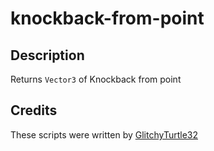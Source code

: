 # knockback-from-point

## Description
Returns `Vector3` of Knockback from point

## Credits
These scripts were written by [GlitchyTurtle32](https://github.com/GlitchyTurtle)
